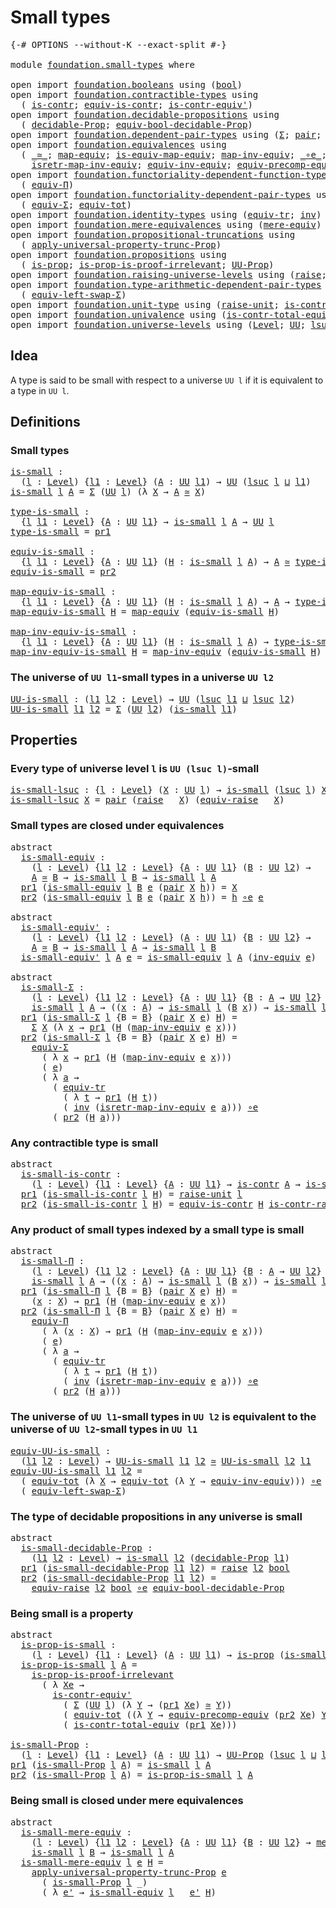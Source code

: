 # Small types

<pre class="Agda"><a id="24" class="Symbol">{-#</a> <a id="28" class="Keyword">OPTIONS</a> <a id="36" class="Pragma">--without-K</a> <a id="48" class="Pragma">--exact-split</a> <a id="62" class="Symbol">#-}</a>

<a id="67" class="Keyword">module</a> <a id="74" href="foundation.small-types.html" class="Module">foundation.small-types</a> <a id="97" class="Keyword">where</a>

<a id="104" class="Keyword">open</a> <a id="109" class="Keyword">import</a> <a id="116" href="foundation.booleans.html" class="Module">foundation.booleans</a> <a id="136" class="Keyword">using</a> <a id="142" class="Symbol">(</a><a id="143" href="foundation.booleans.html#1074" class="Datatype">bool</a><a id="147" class="Symbol">)</a>
<a id="149" class="Keyword">open</a> <a id="154" class="Keyword">import</a> <a id="161" href="foundation.contractible-types.html" class="Module">foundation.contractible-types</a> <a id="191" class="Keyword">using</a>
  <a id="199" class="Symbol">(</a> <a id="201" href="foundation-core.contractible-types.html#992" class="Function">is-contr</a><a id="209" class="Symbol">;</a> <a id="211" href="foundation-core.contractible-types.html#4304" class="Function">equiv-is-contr</a><a id="225" class="Symbol">;</a> <a id="227" href="foundation-core.contractible-types.html#3806" class="Function">is-contr-equiv&#39;</a><a id="242" class="Symbol">)</a>
<a id="244" class="Keyword">open</a> <a id="249" class="Keyword">import</a> <a id="256" href="foundation.decidable-propositions.html" class="Module">foundation.decidable-propositions</a> <a id="290" class="Keyword">using</a>
  <a id="298" class="Symbol">(</a> <a id="300" href="foundation.decidable-propositions.html#2018" class="Function">decidable-Prop</a><a id="314" class="Symbol">;</a> <a id="316" href="foundation.decidable-propositions.html#5320" class="Function">equiv-bool-decidable-Prop</a><a id="341" class="Symbol">)</a>
<a id="343" class="Keyword">open</a> <a id="348" class="Keyword">import</a> <a id="355" href="foundation.dependent-pair-types.html" class="Module">foundation.dependent-pair-types</a> <a id="387" class="Keyword">using</a> <a id="393" class="Symbol">(</a><a id="394" href="foundation-core.dependent-pair-types.html#502" class="Record">Σ</a><a id="395" class="Symbol">;</a> <a id="397" href="foundation-core.dependent-pair-types.html#575" class="InductiveConstructor">pair</a><a id="401" class="Symbol">;</a> <a id="403" href="foundation-core.dependent-pair-types.html#592" class="Field">pr1</a><a id="406" class="Symbol">;</a> <a id="408" href="foundation-core.dependent-pair-types.html#604" class="Field">pr2</a><a id="411" class="Symbol">)</a>
<a id="413" class="Keyword">open</a> <a id="418" class="Keyword">import</a> <a id="425" href="foundation.equivalences.html" class="Module">foundation.equivalences</a> <a id="449" class="Keyword">using</a>
  <a id="457" class="Symbol">(</a> <a id="459" href="foundation-core.equivalences.html#1607" class="Function Operator">_≃_</a><a id="462" class="Symbol">;</a> <a id="464" href="foundation-core.equivalences.html#1807" class="Function">map-equiv</a><a id="473" class="Symbol">;</a> <a id="475" href="foundation-core.equivalences.html#1862" class="Function">is-equiv-map-equiv</a><a id="493" class="Symbol">;</a> <a id="495" href="foundation-core.equivalences.html#5022" class="Function">map-inv-equiv</a><a id="508" class="Symbol">;</a> <a id="510" href="foundation-core.equivalences.html#7855" class="Function Operator">_∘e_</a><a id="514" class="Symbol">;</a> <a id="516" href="foundation-core.equivalences.html#5707" class="Function">inv-equiv</a><a id="525" class="Symbol">;</a>
    <a id="531" href="foundation-core.equivalences.html#5237" class="Function">isretr-map-inv-equiv</a><a id="551" class="Symbol">;</a> <a id="553" href="foundation.equivalences.html#15984" class="Function">equiv-inv-equiv</a><a id="568" class="Symbol">;</a> <a id="570" href="foundation.equivalences.html#17649" class="Function">equiv-precomp-equiv</a><a id="589" class="Symbol">)</a>
<a id="591" class="Keyword">open</a> <a id="596" class="Keyword">import</a> <a id="603" href="foundation.functoriality-dependent-function-types.html" class="Module">foundation.functoriality-dependent-function-types</a> <a id="653" class="Keyword">using</a>
  <a id="661" class="Symbol">(</a> <a id="663" href="foundation.functoriality-dependent-function-types.html#4227" class="Function">equiv-Π</a><a id="670" class="Symbol">)</a>
<a id="672" class="Keyword">open</a> <a id="677" class="Keyword">import</a> <a id="684" href="foundation.functoriality-dependent-pair-types.html" class="Module">foundation.functoriality-dependent-pair-types</a> <a id="730" class="Keyword">using</a>
  <a id="738" class="Symbol">(</a> <a id="740" href="foundation-core.functoriality-dependent-pair-types.html#10421" class="Function">equiv-Σ</a><a id="747" class="Symbol">;</a> <a id="749" href="foundation-core.functoriality-dependent-pair-types.html#6804" class="Function">equiv-tot</a><a id="758" class="Symbol">)</a>
<a id="760" class="Keyword">open</a> <a id="765" class="Keyword">import</a> <a id="772" href="foundation.identity-types.html" class="Module">foundation.identity-types</a> <a id="798" class="Keyword">using</a> <a id="804" class="Symbol">(</a><a id="805" href="foundation.identity-types.html#3840" class="Function">equiv-tr</a><a id="813" class="Symbol">;</a> <a id="815" href="foundation-core.identity-types.html#2716" class="Function">inv</a><a id="818" class="Symbol">)</a>
<a id="820" class="Keyword">open</a> <a id="825" class="Keyword">import</a> <a id="832" href="foundation.mere-equivalences.html" class="Module">foundation.mere-equivalences</a> <a id="861" class="Keyword">using</a> <a id="867" class="Symbol">(</a><a id="868" href="foundation.mere-equivalences.html#1406" class="Function">mere-equiv</a><a id="878" class="Symbol">)</a>
<a id="880" class="Keyword">open</a> <a id="885" class="Keyword">import</a> <a id="892" href="foundation.propositional-truncations.html" class="Module">foundation.propositional-truncations</a> <a id="929" class="Keyword">using</a>
  <a id="937" class="Symbol">(</a> <a id="939" href="foundation.propositional-truncations.html#5581" class="Function">apply-universal-property-trunc-Prop</a><a id="974" class="Symbol">)</a>
<a id="976" class="Keyword">open</a> <a id="981" class="Keyword">import</a> <a id="988" href="foundation.propositions.html" class="Module">foundation.propositions</a> <a id="1012" class="Keyword">using</a>
  <a id="1020" class="Symbol">(</a> <a id="1022" href="foundation-core.propositions.html#1295" class="Function">is-prop</a><a id="1029" class="Symbol">;</a> <a id="1031" href="foundation-core.propositions.html#3209" class="Function">is-prop-is-proof-irrelevant</a><a id="1058" class="Symbol">;</a> <a id="1060" href="foundation-core.propositions.html#1380" class="Function">UU-Prop</a><a id="1067" class="Symbol">)</a>
<a id="1069" class="Keyword">open</a> <a id="1074" class="Keyword">import</a> <a id="1081" href="foundation.raising-universe-levels.html" class="Module">foundation.raising-universe-levels</a> <a id="1116" class="Keyword">using</a> <a id="1122" class="Symbol">(</a><a id="1123" href="foundation.raising-universe-levels.html#964" class="Datatype">raise</a><a id="1128" class="Symbol">;</a> <a id="1130" href="foundation.raising-universe-levels.html#1541" class="Function">equiv-raise</a><a id="1141" class="Symbol">)</a>
<a id="1143" class="Keyword">open</a> <a id="1148" class="Keyword">import</a> <a id="1155" href="foundation.type-arithmetic-dependent-pair-types.html" class="Module">foundation.type-arithmetic-dependent-pair-types</a> <a id="1203" class="Keyword">using</a>
  <a id="1211" class="Symbol">(</a> <a id="1213" href="foundation-core.type-arithmetic-dependent-pair-types.html#10226" class="Function">equiv-left-swap-Σ</a><a id="1230" class="Symbol">)</a>
<a id="1232" class="Keyword">open</a> <a id="1237" class="Keyword">import</a> <a id="1244" href="foundation.unit-type.html" class="Module">foundation.unit-type</a> <a id="1265" class="Keyword">using</a> <a id="1271" class="Symbol">(</a><a id="1272" href="foundation.unit-type.html#1718" class="Function">raise-unit</a><a id="1282" class="Symbol">;</a> <a id="1284" href="foundation.unit-type.html#3278" class="Function">is-contr-raise-unit</a><a id="1303" class="Symbol">)</a>
<a id="1305" class="Keyword">open</a> <a id="1310" class="Keyword">import</a> <a id="1317" href="foundation.univalence.html" class="Module">foundation.univalence</a> <a id="1339" class="Keyword">using</a> <a id="1345" class="Symbol">(</a><a id="1346" href="foundation.univalence.html#1532" class="Function">is-contr-total-equiv</a><a id="1366" class="Symbol">)</a>
<a id="1368" class="Keyword">open</a> <a id="1373" class="Keyword">import</a> <a id="1380" href="foundation.universe-levels.html" class="Module">foundation.universe-levels</a> <a id="1407" class="Keyword">using</a> <a id="1413" class="Symbol">(</a><a id="1414" href="Agda.Primitive.html#597" class="Postulate">Level</a><a id="1419" class="Symbol">;</a> <a id="1421" href="foundation-core.universe-levels.html#222" class="Primitive">UU</a><a id="1423" class="Symbol">;</a> <a id="1425" href="Agda.Primitive.html#780" class="Primitive">lsuc</a><a id="1429" class="Symbol">;</a> <a id="1431" href="Agda.Primitive.html#810" class="Primitive Operator">_⊔_</a><a id="1434" class="Symbol">)</a>
</pre>
## Idea

A type is said to be small with respect to a universe `UU l` if it is equivalent to a type in `UU l`.

## Definitions

### Small types

<pre class="Agda"><a id="is-small"></a><a id="1594" href="foundation.small-types.html#1594" class="Function">is-small</a> <a id="1603" class="Symbol">:</a>
  <a id="1607" class="Symbol">(</a><a id="1608" href="foundation.small-types.html#1608" class="Bound">l</a> <a id="1610" class="Symbol">:</a> <a id="1612" href="Agda.Primitive.html#597" class="Postulate">Level</a><a id="1617" class="Symbol">)</a> <a id="1619" class="Symbol">{</a><a id="1620" href="foundation.small-types.html#1620" class="Bound">l1</a> <a id="1623" class="Symbol">:</a> <a id="1625" href="Agda.Primitive.html#597" class="Postulate">Level</a><a id="1630" class="Symbol">}</a> <a id="1632" class="Symbol">(</a><a id="1633" href="foundation.small-types.html#1633" class="Bound">A</a> <a id="1635" class="Symbol">:</a> <a id="1637" href="foundation-core.universe-levels.html#222" class="Primitive">UU</a> <a id="1640" href="foundation.small-types.html#1620" class="Bound">l1</a><a id="1642" class="Symbol">)</a> <a id="1644" class="Symbol">→</a> <a id="1646" href="foundation-core.universe-levels.html#222" class="Primitive">UU</a> <a id="1649" class="Symbol">(</a><a id="1650" href="Agda.Primitive.html#780" class="Primitive">lsuc</a> <a id="1655" href="foundation.small-types.html#1608" class="Bound">l</a> <a id="1657" href="Agda.Primitive.html#810" class="Primitive Operator">⊔</a> <a id="1659" href="foundation.small-types.html#1620" class="Bound">l1</a><a id="1661" class="Symbol">)</a>
<a id="1663" href="foundation.small-types.html#1594" class="Function">is-small</a> <a id="1672" href="foundation.small-types.html#1672" class="Bound">l</a> <a id="1674" href="foundation.small-types.html#1674" class="Bound">A</a> <a id="1676" class="Symbol">=</a> <a id="1678" href="foundation-core.dependent-pair-types.html#502" class="Record">Σ</a> <a id="1680" class="Symbol">(</a><a id="1681" href="foundation-core.universe-levels.html#222" class="Primitive">UU</a> <a id="1684" href="foundation.small-types.html#1672" class="Bound">l</a><a id="1685" class="Symbol">)</a> <a id="1687" class="Symbol">(λ</a> <a id="1690" href="foundation.small-types.html#1690" class="Bound">X</a> <a id="1692" class="Symbol">→</a> <a id="1694" href="foundation.small-types.html#1674" class="Bound">A</a> <a id="1696" href="foundation-core.equivalences.html#1607" class="Function Operator">≃</a> <a id="1698" href="foundation.small-types.html#1690" class="Bound">X</a><a id="1699" class="Symbol">)</a>

<a id="type-is-small"></a><a id="1702" href="foundation.small-types.html#1702" class="Function">type-is-small</a> <a id="1716" class="Symbol">:</a>
  <a id="1720" class="Symbol">{</a><a id="1721" href="foundation.small-types.html#1721" class="Bound">l</a> <a id="1723" href="foundation.small-types.html#1723" class="Bound">l1</a> <a id="1726" class="Symbol">:</a> <a id="1728" href="Agda.Primitive.html#597" class="Postulate">Level</a><a id="1733" class="Symbol">}</a> <a id="1735" class="Symbol">{</a><a id="1736" href="foundation.small-types.html#1736" class="Bound">A</a> <a id="1738" class="Symbol">:</a> <a id="1740" href="foundation-core.universe-levels.html#222" class="Primitive">UU</a> <a id="1743" href="foundation.small-types.html#1723" class="Bound">l1</a><a id="1745" class="Symbol">}</a> <a id="1747" class="Symbol">→</a> <a id="1749" href="foundation.small-types.html#1594" class="Function">is-small</a> <a id="1758" href="foundation.small-types.html#1721" class="Bound">l</a> <a id="1760" href="foundation.small-types.html#1736" class="Bound">A</a> <a id="1762" class="Symbol">→</a> <a id="1764" href="foundation-core.universe-levels.html#222" class="Primitive">UU</a> <a id="1767" href="foundation.small-types.html#1721" class="Bound">l</a>
<a id="1769" href="foundation.small-types.html#1702" class="Function">type-is-small</a> <a id="1783" class="Symbol">=</a> <a id="1785" href="foundation-core.dependent-pair-types.html#592" class="Field">pr1</a>

<a id="equiv-is-small"></a><a id="1790" href="foundation.small-types.html#1790" class="Function">equiv-is-small</a> <a id="1805" class="Symbol">:</a>
  <a id="1809" class="Symbol">{</a><a id="1810" href="foundation.small-types.html#1810" class="Bound">l</a> <a id="1812" href="foundation.small-types.html#1812" class="Bound">l1</a> <a id="1815" class="Symbol">:</a> <a id="1817" href="Agda.Primitive.html#597" class="Postulate">Level</a><a id="1822" class="Symbol">}</a> <a id="1824" class="Symbol">{</a><a id="1825" href="foundation.small-types.html#1825" class="Bound">A</a> <a id="1827" class="Symbol">:</a> <a id="1829" href="foundation-core.universe-levels.html#222" class="Primitive">UU</a> <a id="1832" href="foundation.small-types.html#1812" class="Bound">l1</a><a id="1834" class="Symbol">}</a> <a id="1836" class="Symbol">(</a><a id="1837" href="foundation.small-types.html#1837" class="Bound">H</a> <a id="1839" class="Symbol">:</a> <a id="1841" href="foundation.small-types.html#1594" class="Function">is-small</a> <a id="1850" href="foundation.small-types.html#1810" class="Bound">l</a> <a id="1852" href="foundation.small-types.html#1825" class="Bound">A</a><a id="1853" class="Symbol">)</a> <a id="1855" class="Symbol">→</a> <a id="1857" href="foundation.small-types.html#1825" class="Bound">A</a> <a id="1859" href="foundation-core.equivalences.html#1607" class="Function Operator">≃</a> <a id="1861" href="foundation.small-types.html#1702" class="Function">type-is-small</a> <a id="1875" href="foundation.small-types.html#1837" class="Bound">H</a>
<a id="1877" href="foundation.small-types.html#1790" class="Function">equiv-is-small</a> <a id="1892" class="Symbol">=</a> <a id="1894" href="foundation-core.dependent-pair-types.html#604" class="Field">pr2</a>

<a id="map-equiv-is-small"></a><a id="1899" href="foundation.small-types.html#1899" class="Function">map-equiv-is-small</a> <a id="1918" class="Symbol">:</a>
  <a id="1922" class="Symbol">{</a><a id="1923" href="foundation.small-types.html#1923" class="Bound">l</a> <a id="1925" href="foundation.small-types.html#1925" class="Bound">l1</a> <a id="1928" class="Symbol">:</a> <a id="1930" href="Agda.Primitive.html#597" class="Postulate">Level</a><a id="1935" class="Symbol">}</a> <a id="1937" class="Symbol">{</a><a id="1938" href="foundation.small-types.html#1938" class="Bound">A</a> <a id="1940" class="Symbol">:</a> <a id="1942" href="foundation-core.universe-levels.html#222" class="Primitive">UU</a> <a id="1945" href="foundation.small-types.html#1925" class="Bound">l1</a><a id="1947" class="Symbol">}</a> <a id="1949" class="Symbol">(</a><a id="1950" href="foundation.small-types.html#1950" class="Bound">H</a> <a id="1952" class="Symbol">:</a> <a id="1954" href="foundation.small-types.html#1594" class="Function">is-small</a> <a id="1963" href="foundation.small-types.html#1923" class="Bound">l</a> <a id="1965" href="foundation.small-types.html#1938" class="Bound">A</a><a id="1966" class="Symbol">)</a> <a id="1968" class="Symbol">→</a> <a id="1970" href="foundation.small-types.html#1938" class="Bound">A</a> <a id="1972" class="Symbol">→</a> <a id="1974" href="foundation.small-types.html#1702" class="Function">type-is-small</a> <a id="1988" href="foundation.small-types.html#1950" class="Bound">H</a>
<a id="1990" href="foundation.small-types.html#1899" class="Function">map-equiv-is-small</a> <a id="2009" href="foundation.small-types.html#2009" class="Bound">H</a> <a id="2011" class="Symbol">=</a> <a id="2013" href="foundation-core.equivalences.html#1807" class="Function">map-equiv</a> <a id="2023" class="Symbol">(</a><a id="2024" href="foundation.small-types.html#1790" class="Function">equiv-is-small</a> <a id="2039" href="foundation.small-types.html#2009" class="Bound">H</a><a id="2040" class="Symbol">)</a>

<a id="map-inv-equiv-is-small"></a><a id="2043" href="foundation.small-types.html#2043" class="Function">map-inv-equiv-is-small</a> <a id="2066" class="Symbol">:</a>
  <a id="2070" class="Symbol">{</a><a id="2071" href="foundation.small-types.html#2071" class="Bound">l</a> <a id="2073" href="foundation.small-types.html#2073" class="Bound">l1</a> <a id="2076" class="Symbol">:</a> <a id="2078" href="Agda.Primitive.html#597" class="Postulate">Level</a><a id="2083" class="Symbol">}</a> <a id="2085" class="Symbol">{</a><a id="2086" href="foundation.small-types.html#2086" class="Bound">A</a> <a id="2088" class="Symbol">:</a> <a id="2090" href="foundation-core.universe-levels.html#222" class="Primitive">UU</a> <a id="2093" href="foundation.small-types.html#2073" class="Bound">l1</a><a id="2095" class="Symbol">}</a> <a id="2097" class="Symbol">(</a><a id="2098" href="foundation.small-types.html#2098" class="Bound">H</a> <a id="2100" class="Symbol">:</a> <a id="2102" href="foundation.small-types.html#1594" class="Function">is-small</a> <a id="2111" href="foundation.small-types.html#2071" class="Bound">l</a> <a id="2113" href="foundation.small-types.html#2086" class="Bound">A</a><a id="2114" class="Symbol">)</a> <a id="2116" class="Symbol">→</a> <a id="2118" href="foundation.small-types.html#1702" class="Function">type-is-small</a> <a id="2132" href="foundation.small-types.html#2098" class="Bound">H</a> <a id="2134" class="Symbol">→</a> <a id="2136" href="foundation.small-types.html#2086" class="Bound">A</a>
<a id="2138" href="foundation.small-types.html#2043" class="Function">map-inv-equiv-is-small</a> <a id="2161" href="foundation.small-types.html#2161" class="Bound">H</a> <a id="2163" class="Symbol">=</a> <a id="2165" href="foundation-core.equivalences.html#5022" class="Function">map-inv-equiv</a> <a id="2179" class="Symbol">(</a><a id="2180" href="foundation.small-types.html#1790" class="Function">equiv-is-small</a> <a id="2195" href="foundation.small-types.html#2161" class="Bound">H</a><a id="2196" class="Symbol">)</a>
</pre>
### The universe of `UU l1`-small types in a universe `UU l2`

<pre class="Agda"><a id="UU-is-small"></a><a id="2274" href="foundation.small-types.html#2274" class="Function">UU-is-small</a> <a id="2286" class="Symbol">:</a> <a id="2288" class="Symbol">(</a><a id="2289" href="foundation.small-types.html#2289" class="Bound">l1</a> <a id="2292" href="foundation.small-types.html#2292" class="Bound">l2</a> <a id="2295" class="Symbol">:</a> <a id="2297" href="Agda.Primitive.html#597" class="Postulate">Level</a><a id="2302" class="Symbol">)</a> <a id="2304" class="Symbol">→</a> <a id="2306" href="foundation-core.universe-levels.html#222" class="Primitive">UU</a> <a id="2309" class="Symbol">(</a><a id="2310" href="Agda.Primitive.html#780" class="Primitive">lsuc</a> <a id="2315" href="foundation.small-types.html#2289" class="Bound">l1</a> <a id="2318" href="Agda.Primitive.html#810" class="Primitive Operator">⊔</a> <a id="2320" href="Agda.Primitive.html#780" class="Primitive">lsuc</a> <a id="2325" href="foundation.small-types.html#2292" class="Bound">l2</a><a id="2327" class="Symbol">)</a>
<a id="2329" href="foundation.small-types.html#2274" class="Function">UU-is-small</a> <a id="2341" href="foundation.small-types.html#2341" class="Bound">l1</a> <a id="2344" href="foundation.small-types.html#2344" class="Bound">l2</a> <a id="2347" class="Symbol">=</a> <a id="2349" href="foundation-core.dependent-pair-types.html#502" class="Record">Σ</a> <a id="2351" class="Symbol">(</a><a id="2352" href="foundation-core.universe-levels.html#222" class="Primitive">UU</a> <a id="2355" href="foundation.small-types.html#2344" class="Bound">l2</a><a id="2357" class="Symbol">)</a> <a id="2359" class="Symbol">(</a><a id="2360" href="foundation.small-types.html#1594" class="Function">is-small</a> <a id="2369" href="foundation.small-types.html#2341" class="Bound">l1</a><a id="2371" class="Symbol">)</a>
</pre>
## Properties

### Every type of universe level `l` is `UU (lsuc l)`-small

<pre class="Agda"><a id="is-small-lsuc"></a><a id="2462" href="foundation.small-types.html#2462" class="Function">is-small-lsuc</a> <a id="2476" class="Symbol">:</a> <a id="2478" class="Symbol">{</a><a id="2479" href="foundation.small-types.html#2479" class="Bound">l</a> <a id="2481" class="Symbol">:</a> <a id="2483" href="Agda.Primitive.html#597" class="Postulate">Level</a><a id="2488" class="Symbol">}</a> <a id="2490" class="Symbol">(</a><a id="2491" href="foundation.small-types.html#2491" class="Bound">X</a> <a id="2493" class="Symbol">:</a> <a id="2495" href="foundation-core.universe-levels.html#222" class="Primitive">UU</a> <a id="2498" href="foundation.small-types.html#2479" class="Bound">l</a><a id="2499" class="Symbol">)</a> <a id="2501" class="Symbol">→</a> <a id="2503" href="foundation.small-types.html#1594" class="Function">is-small</a> <a id="2512" class="Symbol">(</a><a id="2513" href="Agda.Primitive.html#780" class="Primitive">lsuc</a> <a id="2518" href="foundation.small-types.html#2479" class="Bound">l</a><a id="2519" class="Symbol">)</a> <a id="2521" href="foundation.small-types.html#2491" class="Bound">X</a>
<a id="2523" href="foundation.small-types.html#2462" class="Function">is-small-lsuc</a> <a id="2537" href="foundation.small-types.html#2537" class="Bound">X</a> <a id="2539" class="Symbol">=</a> <a id="2541" href="foundation-core.dependent-pair-types.html#575" class="InductiveConstructor">pair</a> <a id="2546" class="Symbol">(</a><a id="2547" href="foundation.raising-universe-levels.html#964" class="Datatype">raise</a> <a id="2553" class="Symbol">_</a> <a id="2555" href="foundation.small-types.html#2537" class="Bound">X</a><a id="2556" class="Symbol">)</a> <a id="2558" class="Symbol">(</a><a id="2559" href="foundation.raising-universe-levels.html#1541" class="Function">equiv-raise</a> <a id="2571" class="Symbol">_</a> <a id="2573" href="foundation.small-types.html#2537" class="Bound">X</a><a id="2574" class="Symbol">)</a>
</pre>
### Small types are closed under equivalences

<pre class="Agda"><a id="2636" class="Keyword">abstract</a>
  <a id="is-small-equiv"></a><a id="2647" href="foundation.small-types.html#2647" class="Function">is-small-equiv</a> <a id="2662" class="Symbol">:</a>
    <a id="2668" class="Symbol">(</a><a id="2669" href="foundation.small-types.html#2669" class="Bound">l</a> <a id="2671" class="Symbol">:</a> <a id="2673" href="Agda.Primitive.html#597" class="Postulate">Level</a><a id="2678" class="Symbol">)</a> <a id="2680" class="Symbol">{</a><a id="2681" href="foundation.small-types.html#2681" class="Bound">l1</a> <a id="2684" href="foundation.small-types.html#2684" class="Bound">l2</a> <a id="2687" class="Symbol">:</a> <a id="2689" href="Agda.Primitive.html#597" class="Postulate">Level</a><a id="2694" class="Symbol">}</a> <a id="2696" class="Symbol">{</a><a id="2697" href="foundation.small-types.html#2697" class="Bound">A</a> <a id="2699" class="Symbol">:</a> <a id="2701" href="foundation-core.universe-levels.html#222" class="Primitive">UU</a> <a id="2704" href="foundation.small-types.html#2681" class="Bound">l1</a><a id="2706" class="Symbol">}</a> <a id="2708" class="Symbol">(</a><a id="2709" href="foundation.small-types.html#2709" class="Bound">B</a> <a id="2711" class="Symbol">:</a> <a id="2713" href="foundation-core.universe-levels.html#222" class="Primitive">UU</a> <a id="2716" href="foundation.small-types.html#2684" class="Bound">l2</a><a id="2718" class="Symbol">)</a> <a id="2720" class="Symbol">→</a>
    <a id="2726" href="foundation.small-types.html#2697" class="Bound">A</a> <a id="2728" href="foundation-core.equivalences.html#1607" class="Function Operator">≃</a> <a id="2730" href="foundation.small-types.html#2709" class="Bound">B</a> <a id="2732" class="Symbol">→</a> <a id="2734" href="foundation.small-types.html#1594" class="Function">is-small</a> <a id="2743" href="foundation.small-types.html#2669" class="Bound">l</a> <a id="2745" href="foundation.small-types.html#2709" class="Bound">B</a> <a id="2747" class="Symbol">→</a> <a id="2749" href="foundation.small-types.html#1594" class="Function">is-small</a> <a id="2758" href="foundation.small-types.html#2669" class="Bound">l</a> <a id="2760" href="foundation.small-types.html#2697" class="Bound">A</a>
  <a id="2764" href="foundation-core.dependent-pair-types.html#592" class="Field">pr1</a> <a id="2768" class="Symbol">(</a><a id="2769" href="foundation.small-types.html#2647" class="Function">is-small-equiv</a> <a id="2784" href="foundation.small-types.html#2784" class="Bound">l</a> <a id="2786" href="foundation.small-types.html#2786" class="Bound">B</a> <a id="2788" href="foundation.small-types.html#2788" class="Bound">e</a> <a id="2790" class="Symbol">(</a><a id="2791" href="foundation-core.dependent-pair-types.html#575" class="InductiveConstructor">pair</a> <a id="2796" href="foundation.small-types.html#2796" class="Bound">X</a> <a id="2798" href="foundation.small-types.html#2798" class="Bound">h</a><a id="2799" class="Symbol">))</a> <a id="2802" class="Symbol">=</a> <a id="2804" href="foundation.small-types.html#2796" class="Bound">X</a>
  <a id="2808" href="foundation-core.dependent-pair-types.html#604" class="Field">pr2</a> <a id="2812" class="Symbol">(</a><a id="2813" href="foundation.small-types.html#2647" class="Function">is-small-equiv</a> <a id="2828" href="foundation.small-types.html#2828" class="Bound">l</a> <a id="2830" href="foundation.small-types.html#2830" class="Bound">B</a> <a id="2832" href="foundation.small-types.html#2832" class="Bound">e</a> <a id="2834" class="Symbol">(</a><a id="2835" href="foundation-core.dependent-pair-types.html#575" class="InductiveConstructor">pair</a> <a id="2840" href="foundation.small-types.html#2840" class="Bound">X</a> <a id="2842" href="foundation.small-types.html#2842" class="Bound">h</a><a id="2843" class="Symbol">))</a> <a id="2846" class="Symbol">=</a> <a id="2848" href="foundation.small-types.html#2842" class="Bound">h</a> <a id="2850" href="foundation-core.equivalences.html#7855" class="Function Operator">∘e</a> <a id="2853" href="foundation.small-types.html#2832" class="Bound">e</a>

<a id="2856" class="Keyword">abstract</a>
  <a id="is-small-equiv&#39;"></a><a id="2867" href="foundation.small-types.html#2867" class="Function">is-small-equiv&#39;</a> <a id="2883" class="Symbol">:</a>
    <a id="2889" class="Symbol">(</a><a id="2890" href="foundation.small-types.html#2890" class="Bound">l</a> <a id="2892" class="Symbol">:</a> <a id="2894" href="Agda.Primitive.html#597" class="Postulate">Level</a><a id="2899" class="Symbol">)</a> <a id="2901" class="Symbol">{</a><a id="2902" href="foundation.small-types.html#2902" class="Bound">l1</a> <a id="2905" href="foundation.small-types.html#2905" class="Bound">l2</a> <a id="2908" class="Symbol">:</a> <a id="2910" href="Agda.Primitive.html#597" class="Postulate">Level</a><a id="2915" class="Symbol">}</a> <a id="2917" class="Symbol">(</a><a id="2918" href="foundation.small-types.html#2918" class="Bound">A</a> <a id="2920" class="Symbol">:</a> <a id="2922" href="foundation-core.universe-levels.html#222" class="Primitive">UU</a> <a id="2925" href="foundation.small-types.html#2902" class="Bound">l1</a><a id="2927" class="Symbol">)</a> <a id="2929" class="Symbol">{</a><a id="2930" href="foundation.small-types.html#2930" class="Bound">B</a> <a id="2932" class="Symbol">:</a> <a id="2934" href="foundation-core.universe-levels.html#222" class="Primitive">UU</a> <a id="2937" href="foundation.small-types.html#2905" class="Bound">l2</a><a id="2939" class="Symbol">}</a> <a id="2941" class="Symbol">→</a>
    <a id="2947" href="foundation.small-types.html#2918" class="Bound">A</a> <a id="2949" href="foundation-core.equivalences.html#1607" class="Function Operator">≃</a> <a id="2951" href="foundation.small-types.html#2930" class="Bound">B</a> <a id="2953" class="Symbol">→</a> <a id="2955" href="foundation.small-types.html#1594" class="Function">is-small</a> <a id="2964" href="foundation.small-types.html#2890" class="Bound">l</a> <a id="2966" href="foundation.small-types.html#2918" class="Bound">A</a> <a id="2968" class="Symbol">→</a> <a id="2970" href="foundation.small-types.html#1594" class="Function">is-small</a> <a id="2979" href="foundation.small-types.html#2890" class="Bound">l</a> <a id="2981" href="foundation.small-types.html#2930" class="Bound">B</a>
  <a id="2985" href="foundation.small-types.html#2867" class="Function">is-small-equiv&#39;</a> <a id="3001" href="foundation.small-types.html#3001" class="Bound">l</a> <a id="3003" href="foundation.small-types.html#3003" class="Bound">A</a> <a id="3005" href="foundation.small-types.html#3005" class="Bound">e</a> <a id="3007" class="Symbol">=</a> <a id="3009" href="foundation.small-types.html#2647" class="Function">is-small-equiv</a> <a id="3024" href="foundation.small-types.html#3001" class="Bound">l</a> <a id="3026" href="foundation.small-types.html#3003" class="Bound">A</a> <a id="3028" class="Symbol">(</a><a id="3029" href="foundation-core.equivalences.html#5707" class="Function">inv-equiv</a> <a id="3039" href="foundation.small-types.html#3005" class="Bound">e</a><a id="3040" class="Symbol">)</a>

<a id="3043" class="Keyword">abstract</a>
  <a id="is-small-Σ"></a><a id="3054" href="foundation.small-types.html#3054" class="Function">is-small-Σ</a> <a id="3065" class="Symbol">:</a>
    <a id="3071" class="Symbol">(</a><a id="3072" href="foundation.small-types.html#3072" class="Bound">l</a> <a id="3074" class="Symbol">:</a> <a id="3076" href="Agda.Primitive.html#597" class="Postulate">Level</a><a id="3081" class="Symbol">)</a> <a id="3083" class="Symbol">{</a><a id="3084" href="foundation.small-types.html#3084" class="Bound">l1</a> <a id="3087" href="foundation.small-types.html#3087" class="Bound">l2</a> <a id="3090" class="Symbol">:</a> <a id="3092" href="Agda.Primitive.html#597" class="Postulate">Level</a><a id="3097" class="Symbol">}</a> <a id="3099" class="Symbol">{</a><a id="3100" href="foundation.small-types.html#3100" class="Bound">A</a> <a id="3102" class="Symbol">:</a> <a id="3104" href="foundation-core.universe-levels.html#222" class="Primitive">UU</a> <a id="3107" href="foundation.small-types.html#3084" class="Bound">l1</a><a id="3109" class="Symbol">}</a> <a id="3111" class="Symbol">{</a><a id="3112" href="foundation.small-types.html#3112" class="Bound">B</a> <a id="3114" class="Symbol">:</a> <a id="3116" href="foundation.small-types.html#3100" class="Bound">A</a> <a id="3118" class="Symbol">→</a> <a id="3120" href="foundation-core.universe-levels.html#222" class="Primitive">UU</a> <a id="3123" href="foundation.small-types.html#3087" class="Bound">l2</a><a id="3125" class="Symbol">}</a> <a id="3127" class="Symbol">→</a>
    <a id="3133" href="foundation.small-types.html#1594" class="Function">is-small</a> <a id="3142" href="foundation.small-types.html#3072" class="Bound">l</a> <a id="3144" href="foundation.small-types.html#3100" class="Bound">A</a> <a id="3146" class="Symbol">→</a> <a id="3148" class="Symbol">((</a><a id="3150" href="foundation.small-types.html#3150" class="Bound">x</a> <a id="3152" class="Symbol">:</a> <a id="3154" href="foundation.small-types.html#3100" class="Bound">A</a><a id="3155" class="Symbol">)</a> <a id="3157" class="Symbol">→</a> <a id="3159" href="foundation.small-types.html#1594" class="Function">is-small</a> <a id="3168" href="foundation.small-types.html#3072" class="Bound">l</a> <a id="3170" class="Symbol">(</a><a id="3171" href="foundation.small-types.html#3112" class="Bound">B</a> <a id="3173" href="foundation.small-types.html#3150" class="Bound">x</a><a id="3174" class="Symbol">))</a> <a id="3177" class="Symbol">→</a> <a id="3179" href="foundation.small-types.html#1594" class="Function">is-small</a> <a id="3188" href="foundation.small-types.html#3072" class="Bound">l</a> <a id="3190" class="Symbol">(</a><a id="3191" href="foundation-core.dependent-pair-types.html#502" class="Record">Σ</a> <a id="3193" href="foundation.small-types.html#3100" class="Bound">A</a> <a id="3195" href="foundation.small-types.html#3112" class="Bound">B</a><a id="3196" class="Symbol">)</a>
  <a id="3200" href="foundation-core.dependent-pair-types.html#592" class="Field">pr1</a> <a id="3204" class="Symbol">(</a><a id="3205" href="foundation.small-types.html#3054" class="Function">is-small-Σ</a> <a id="3216" href="foundation.small-types.html#3216" class="Bound">l</a> <a id="3218" class="Symbol">{</a><a id="3219" class="Argument">B</a> <a id="3221" class="Symbol">=</a> <a id="3223" href="foundation.small-types.html#3223" class="Bound">B</a><a id="3224" class="Symbol">}</a> <a id="3226" class="Symbol">(</a><a id="3227" href="foundation-core.dependent-pair-types.html#575" class="InductiveConstructor">pair</a> <a id="3232" href="foundation.small-types.html#3232" class="Bound">X</a> <a id="3234" href="foundation.small-types.html#3234" class="Bound">e</a><a id="3235" class="Symbol">)</a> <a id="3237" href="foundation.small-types.html#3237" class="Bound">H</a><a id="3238" class="Symbol">)</a> <a id="3240" class="Symbol">=</a>
    <a id="3246" href="foundation-core.dependent-pair-types.html#502" class="Record">Σ</a> <a id="3248" href="foundation.small-types.html#3232" class="Bound">X</a> <a id="3250" class="Symbol">(λ</a> <a id="3253" href="foundation.small-types.html#3253" class="Bound">x</a> <a id="3255" class="Symbol">→</a> <a id="3257" href="foundation-core.dependent-pair-types.html#592" class="Field">pr1</a> <a id="3261" class="Symbol">(</a><a id="3262" href="foundation.small-types.html#3237" class="Bound">H</a> <a id="3264" class="Symbol">(</a><a id="3265" href="foundation-core.equivalences.html#5022" class="Function">map-inv-equiv</a> <a id="3279" href="foundation.small-types.html#3234" class="Bound">e</a> <a id="3281" href="foundation.small-types.html#3253" class="Bound">x</a><a id="3282" class="Symbol">)))</a>
  <a id="3288" href="foundation-core.dependent-pair-types.html#604" class="Field">pr2</a> <a id="3292" class="Symbol">(</a><a id="3293" href="foundation.small-types.html#3054" class="Function">is-small-Σ</a> <a id="3304" href="foundation.small-types.html#3304" class="Bound">l</a> <a id="3306" class="Symbol">{</a><a id="3307" class="Argument">B</a> <a id="3309" class="Symbol">=</a> <a id="3311" href="foundation.small-types.html#3311" class="Bound">B</a><a id="3312" class="Symbol">}</a> <a id="3314" class="Symbol">(</a><a id="3315" href="foundation-core.dependent-pair-types.html#575" class="InductiveConstructor">pair</a> <a id="3320" href="foundation.small-types.html#3320" class="Bound">X</a> <a id="3322" href="foundation.small-types.html#3322" class="Bound">e</a><a id="3323" class="Symbol">)</a> <a id="3325" href="foundation.small-types.html#3325" class="Bound">H</a><a id="3326" class="Symbol">)</a> <a id="3328" class="Symbol">=</a>
    <a id="3334" href="foundation-core.functoriality-dependent-pair-types.html#10421" class="Function">equiv-Σ</a>
      <a id="3348" class="Symbol">(</a> <a id="3350" class="Symbol">λ</a> <a id="3352" href="foundation.small-types.html#3352" class="Bound">x</a> <a id="3354" class="Symbol">→</a> <a id="3356" href="foundation-core.dependent-pair-types.html#592" class="Field">pr1</a> <a id="3360" class="Symbol">(</a><a id="3361" href="foundation.small-types.html#3325" class="Bound">H</a> <a id="3363" class="Symbol">(</a><a id="3364" href="foundation-core.equivalences.html#5022" class="Function">map-inv-equiv</a> <a id="3378" href="foundation.small-types.html#3322" class="Bound">e</a> <a id="3380" href="foundation.small-types.html#3352" class="Bound">x</a><a id="3381" class="Symbol">)))</a>
      <a id="3391" class="Symbol">(</a> <a id="3393" href="foundation.small-types.html#3322" class="Bound">e</a><a id="3394" class="Symbol">)</a>
      <a id="3402" class="Symbol">(</a> <a id="3404" class="Symbol">λ</a> <a id="3406" href="foundation.small-types.html#3406" class="Bound">a</a> <a id="3408" class="Symbol">→</a>
        <a id="3418" class="Symbol">(</a> <a id="3420" href="foundation.identity-types.html#3840" class="Function">equiv-tr</a>
          <a id="3439" class="Symbol">(</a> <a id="3441" class="Symbol">λ</a> <a id="3443" href="foundation.small-types.html#3443" class="Bound">t</a> <a id="3445" class="Symbol">→</a> <a id="3447" href="foundation-core.dependent-pair-types.html#592" class="Field">pr1</a> <a id="3451" class="Symbol">(</a><a id="3452" href="foundation.small-types.html#3325" class="Bound">H</a> <a id="3454" href="foundation.small-types.html#3443" class="Bound">t</a><a id="3455" class="Symbol">))</a>
          <a id="3468" class="Symbol">(</a> <a id="3470" href="foundation-core.identity-types.html#2716" class="Function">inv</a> <a id="3474" class="Symbol">(</a><a id="3475" href="foundation-core.equivalences.html#5237" class="Function">isretr-map-inv-equiv</a> <a id="3496" href="foundation.small-types.html#3322" class="Bound">e</a> <a id="3498" href="foundation.small-types.html#3406" class="Bound">a</a><a id="3499" class="Symbol">)))</a> <a id="3503" href="foundation-core.equivalences.html#7855" class="Function Operator">∘e</a>
        <a id="3514" class="Symbol">(</a> <a id="3516" href="foundation-core.dependent-pair-types.html#604" class="Field">pr2</a> <a id="3520" class="Symbol">(</a><a id="3521" href="foundation.small-types.html#3325" class="Bound">H</a> <a id="3523" href="foundation.small-types.html#3406" class="Bound">a</a><a id="3524" class="Symbol">)))</a>
</pre>
### Any contractible type is small

<pre class="Agda"><a id="3577" class="Keyword">abstract</a>
  <a id="is-small-is-contr"></a><a id="3588" href="foundation.small-types.html#3588" class="Function">is-small-is-contr</a> <a id="3606" class="Symbol">:</a>
    <a id="3612" class="Symbol">(</a><a id="3613" href="foundation.small-types.html#3613" class="Bound">l</a> <a id="3615" class="Symbol">:</a> <a id="3617" href="Agda.Primitive.html#597" class="Postulate">Level</a><a id="3622" class="Symbol">)</a> <a id="3624" class="Symbol">{</a><a id="3625" href="foundation.small-types.html#3625" class="Bound">l1</a> <a id="3628" class="Symbol">:</a> <a id="3630" href="Agda.Primitive.html#597" class="Postulate">Level</a><a id="3635" class="Symbol">}</a> <a id="3637" class="Symbol">{</a><a id="3638" href="foundation.small-types.html#3638" class="Bound">A</a> <a id="3640" class="Symbol">:</a> <a id="3642" href="foundation-core.universe-levels.html#222" class="Primitive">UU</a> <a id="3645" href="foundation.small-types.html#3625" class="Bound">l1</a><a id="3647" class="Symbol">}</a> <a id="3649" class="Symbol">→</a> <a id="3651" href="foundation-core.contractible-types.html#992" class="Function">is-contr</a> <a id="3660" href="foundation.small-types.html#3638" class="Bound">A</a> <a id="3662" class="Symbol">→</a> <a id="3664" href="foundation.small-types.html#1594" class="Function">is-small</a> <a id="3673" href="foundation.small-types.html#3613" class="Bound">l</a> <a id="3675" href="foundation.small-types.html#3638" class="Bound">A</a>
  <a id="3679" href="foundation-core.dependent-pair-types.html#592" class="Field">pr1</a> <a id="3683" class="Symbol">(</a><a id="3684" href="foundation.small-types.html#3588" class="Function">is-small-is-contr</a> <a id="3702" href="foundation.small-types.html#3702" class="Bound">l</a> <a id="3704" href="foundation.small-types.html#3704" class="Bound">H</a><a id="3705" class="Symbol">)</a> <a id="3707" class="Symbol">=</a> <a id="3709" href="foundation.unit-type.html#1718" class="Function">raise-unit</a> <a id="3720" href="foundation.small-types.html#3702" class="Bound">l</a>
  <a id="3724" href="foundation-core.dependent-pair-types.html#604" class="Field">pr2</a> <a id="3728" class="Symbol">(</a><a id="3729" href="foundation.small-types.html#3588" class="Function">is-small-is-contr</a> <a id="3747" href="foundation.small-types.html#3747" class="Bound">l</a> <a id="3749" href="foundation.small-types.html#3749" class="Bound">H</a><a id="3750" class="Symbol">)</a> <a id="3752" class="Symbol">=</a> <a id="3754" href="foundation-core.contractible-types.html#4304" class="Function">equiv-is-contr</a> <a id="3769" href="foundation.small-types.html#3749" class="Bound">H</a> <a id="3771" href="foundation.unit-type.html#3278" class="Function">is-contr-raise-unit</a>
</pre>
### Any product of small types indexed by a small type is small

<pre class="Agda"><a id="3869" class="Keyword">abstract</a>
  <a id="is-small-Π"></a><a id="3880" href="foundation.small-types.html#3880" class="Function">is-small-Π</a> <a id="3891" class="Symbol">:</a>
    <a id="3897" class="Symbol">(</a><a id="3898" href="foundation.small-types.html#3898" class="Bound">l</a> <a id="3900" class="Symbol">:</a> <a id="3902" href="Agda.Primitive.html#597" class="Postulate">Level</a><a id="3907" class="Symbol">)</a> <a id="3909" class="Symbol">{</a><a id="3910" href="foundation.small-types.html#3910" class="Bound">l1</a> <a id="3913" href="foundation.small-types.html#3913" class="Bound">l2</a> <a id="3916" class="Symbol">:</a> <a id="3918" href="Agda.Primitive.html#597" class="Postulate">Level</a><a id="3923" class="Symbol">}</a> <a id="3925" class="Symbol">{</a><a id="3926" href="foundation.small-types.html#3926" class="Bound">A</a> <a id="3928" class="Symbol">:</a> <a id="3930" href="foundation-core.universe-levels.html#222" class="Primitive">UU</a> <a id="3933" href="foundation.small-types.html#3910" class="Bound">l1</a><a id="3935" class="Symbol">}</a> <a id="3937" class="Symbol">{</a><a id="3938" href="foundation.small-types.html#3938" class="Bound">B</a> <a id="3940" class="Symbol">:</a> <a id="3942" href="foundation.small-types.html#3926" class="Bound">A</a> <a id="3944" class="Symbol">→</a> <a id="3946" href="foundation-core.universe-levels.html#222" class="Primitive">UU</a> <a id="3949" href="foundation.small-types.html#3913" class="Bound">l2</a><a id="3951" class="Symbol">}</a> <a id="3953" class="Symbol">→</a>
    <a id="3959" href="foundation.small-types.html#1594" class="Function">is-small</a> <a id="3968" href="foundation.small-types.html#3898" class="Bound">l</a> <a id="3970" href="foundation.small-types.html#3926" class="Bound">A</a> <a id="3972" class="Symbol">→</a> <a id="3974" class="Symbol">((</a><a id="3976" href="foundation.small-types.html#3976" class="Bound">x</a> <a id="3978" class="Symbol">:</a> <a id="3980" href="foundation.small-types.html#3926" class="Bound">A</a><a id="3981" class="Symbol">)</a> <a id="3983" class="Symbol">→</a> <a id="3985" href="foundation.small-types.html#1594" class="Function">is-small</a> <a id="3994" href="foundation.small-types.html#3898" class="Bound">l</a> <a id="3996" class="Symbol">(</a><a id="3997" href="foundation.small-types.html#3938" class="Bound">B</a> <a id="3999" href="foundation.small-types.html#3976" class="Bound">x</a><a id="4000" class="Symbol">))</a> <a id="4003" class="Symbol">→</a> <a id="4005" href="foundation.small-types.html#1594" class="Function">is-small</a> <a id="4014" href="foundation.small-types.html#3898" class="Bound">l</a> <a id="4016" class="Symbol">((</a><a id="4018" href="foundation.small-types.html#4018" class="Bound">x</a> <a id="4020" class="Symbol">:</a> <a id="4022" href="foundation.small-types.html#3926" class="Bound">A</a><a id="4023" class="Symbol">)</a> <a id="4025" class="Symbol">→</a> <a id="4027" href="foundation.small-types.html#3938" class="Bound">B</a> <a id="4029" href="foundation.small-types.html#4018" class="Bound">x</a><a id="4030" class="Symbol">)</a>
  <a id="4034" href="foundation-core.dependent-pair-types.html#592" class="Field">pr1</a> <a id="4038" class="Symbol">(</a><a id="4039" href="foundation.small-types.html#3880" class="Function">is-small-Π</a> <a id="4050" href="foundation.small-types.html#4050" class="Bound">l</a> <a id="4052" class="Symbol">{</a><a id="4053" class="Argument">B</a> <a id="4055" class="Symbol">=</a> <a id="4057" href="foundation.small-types.html#4057" class="Bound">B</a><a id="4058" class="Symbol">}</a> <a id="4060" class="Symbol">(</a><a id="4061" href="foundation-core.dependent-pair-types.html#575" class="InductiveConstructor">pair</a> <a id="4066" href="foundation.small-types.html#4066" class="Bound">X</a> <a id="4068" href="foundation.small-types.html#4068" class="Bound">e</a><a id="4069" class="Symbol">)</a> <a id="4071" href="foundation.small-types.html#4071" class="Bound">H</a><a id="4072" class="Symbol">)</a> <a id="4074" class="Symbol">=</a>
    <a id="4080" class="Symbol">(</a><a id="4081" href="foundation.small-types.html#4081" class="Bound">x</a> <a id="4083" class="Symbol">:</a> <a id="4085" href="foundation.small-types.html#4066" class="Bound">X</a><a id="4086" class="Symbol">)</a> <a id="4088" class="Symbol">→</a> <a id="4090" href="foundation-core.dependent-pair-types.html#592" class="Field">pr1</a> <a id="4094" class="Symbol">(</a><a id="4095" href="foundation.small-types.html#4071" class="Bound">H</a> <a id="4097" class="Symbol">(</a><a id="4098" href="foundation-core.equivalences.html#5022" class="Function">map-inv-equiv</a> <a id="4112" href="foundation.small-types.html#4068" class="Bound">e</a> <a id="4114" href="foundation.small-types.html#4081" class="Bound">x</a><a id="4115" class="Symbol">))</a>
  <a id="4120" href="foundation-core.dependent-pair-types.html#604" class="Field">pr2</a> <a id="4124" class="Symbol">(</a><a id="4125" href="foundation.small-types.html#3880" class="Function">is-small-Π</a> <a id="4136" href="foundation.small-types.html#4136" class="Bound">l</a> <a id="4138" class="Symbol">{</a><a id="4139" class="Argument">B</a> <a id="4141" class="Symbol">=</a> <a id="4143" href="foundation.small-types.html#4143" class="Bound">B</a><a id="4144" class="Symbol">}</a> <a id="4146" class="Symbol">(</a><a id="4147" href="foundation-core.dependent-pair-types.html#575" class="InductiveConstructor">pair</a> <a id="4152" href="foundation.small-types.html#4152" class="Bound">X</a> <a id="4154" href="foundation.small-types.html#4154" class="Bound">e</a><a id="4155" class="Symbol">)</a> <a id="4157" href="foundation.small-types.html#4157" class="Bound">H</a><a id="4158" class="Symbol">)</a> <a id="4160" class="Symbol">=</a>
    <a id="4166" href="foundation.functoriality-dependent-function-types.html#4227" class="Function">equiv-Π</a>
      <a id="4180" class="Symbol">(</a> <a id="4182" class="Symbol">λ</a> <a id="4184" class="Symbol">(</a><a id="4185" href="foundation.small-types.html#4185" class="Bound">x</a> <a id="4187" class="Symbol">:</a> <a id="4189" href="foundation.small-types.html#4152" class="Bound">X</a><a id="4190" class="Symbol">)</a> <a id="4192" class="Symbol">→</a> <a id="4194" href="foundation-core.dependent-pair-types.html#592" class="Field">pr1</a> <a id="4198" class="Symbol">(</a><a id="4199" href="foundation.small-types.html#4157" class="Bound">H</a> <a id="4201" class="Symbol">(</a><a id="4202" href="foundation-core.equivalences.html#5022" class="Function">map-inv-equiv</a> <a id="4216" href="foundation.small-types.html#4154" class="Bound">e</a> <a id="4218" href="foundation.small-types.html#4185" class="Bound">x</a><a id="4219" class="Symbol">)))</a>
      <a id="4229" class="Symbol">(</a> <a id="4231" href="foundation.small-types.html#4154" class="Bound">e</a><a id="4232" class="Symbol">)</a>
      <a id="4240" class="Symbol">(</a> <a id="4242" class="Symbol">λ</a> <a id="4244" href="foundation.small-types.html#4244" class="Bound">a</a> <a id="4246" class="Symbol">→</a>
        <a id="4256" class="Symbol">(</a> <a id="4258" href="foundation.identity-types.html#3840" class="Function">equiv-tr</a>
          <a id="4277" class="Symbol">(</a> <a id="4279" class="Symbol">λ</a> <a id="4281" href="foundation.small-types.html#4281" class="Bound">t</a> <a id="4283" class="Symbol">→</a> <a id="4285" href="foundation-core.dependent-pair-types.html#592" class="Field">pr1</a> <a id="4289" class="Symbol">(</a><a id="4290" href="foundation.small-types.html#4157" class="Bound">H</a> <a id="4292" href="foundation.small-types.html#4281" class="Bound">t</a><a id="4293" class="Symbol">))</a>
          <a id="4306" class="Symbol">(</a> <a id="4308" href="foundation-core.identity-types.html#2716" class="Function">inv</a> <a id="4312" class="Symbol">(</a><a id="4313" href="foundation-core.equivalences.html#5237" class="Function">isretr-map-inv-equiv</a> <a id="4334" href="foundation.small-types.html#4154" class="Bound">e</a> <a id="4336" href="foundation.small-types.html#4244" class="Bound">a</a><a id="4337" class="Symbol">)))</a> <a id="4341" href="foundation-core.equivalences.html#7855" class="Function Operator">∘e</a>
        <a id="4352" class="Symbol">(</a> <a id="4354" href="foundation-core.dependent-pair-types.html#604" class="Field">pr2</a> <a id="4358" class="Symbol">(</a><a id="4359" href="foundation.small-types.html#4157" class="Bound">H</a> <a id="4361" href="foundation.small-types.html#4244" class="Bound">a</a><a id="4362" class="Symbol">)))</a>
</pre>
### The universe of `UU l1`-small types in `UU l2` is equivalent to the universe of `UU l2`-small types in `UU l1`

<pre class="Agda"><a id="equiv-UU-is-small"></a><a id="4495" href="foundation.small-types.html#4495" class="Function">equiv-UU-is-small</a> <a id="4513" class="Symbol">:</a>
  <a id="4517" class="Symbol">(</a><a id="4518" href="foundation.small-types.html#4518" class="Bound">l1</a> <a id="4521" href="foundation.small-types.html#4521" class="Bound">l2</a> <a id="4524" class="Symbol">:</a> <a id="4526" href="Agda.Primitive.html#597" class="Postulate">Level</a><a id="4531" class="Symbol">)</a> <a id="4533" class="Symbol">→</a> <a id="4535" href="foundation.small-types.html#2274" class="Function">UU-is-small</a> <a id="4547" href="foundation.small-types.html#4518" class="Bound">l1</a> <a id="4550" href="foundation.small-types.html#4521" class="Bound">l2</a> <a id="4553" href="foundation-core.equivalences.html#1607" class="Function Operator">≃</a> <a id="4555" href="foundation.small-types.html#2274" class="Function">UU-is-small</a> <a id="4567" href="foundation.small-types.html#4521" class="Bound">l2</a> <a id="4570" href="foundation.small-types.html#4518" class="Bound">l1</a>
<a id="4573" href="foundation.small-types.html#4495" class="Function">equiv-UU-is-small</a> <a id="4591" href="foundation.small-types.html#4591" class="Bound">l1</a> <a id="4594" href="foundation.small-types.html#4594" class="Bound">l2</a> <a id="4597" class="Symbol">=</a>
  <a id="4601" class="Symbol">(</a> <a id="4603" href="foundation-core.functoriality-dependent-pair-types.html#6804" class="Function">equiv-tot</a> <a id="4613" class="Symbol">(λ</a> <a id="4616" href="foundation.small-types.html#4616" class="Bound">X</a> <a id="4618" class="Symbol">→</a> <a id="4620" href="foundation-core.functoriality-dependent-pair-types.html#6804" class="Function">equiv-tot</a> <a id="4630" class="Symbol">(λ</a> <a id="4633" href="foundation.small-types.html#4633" class="Bound">Y</a> <a id="4635" class="Symbol">→</a> <a id="4637" href="foundation.equivalences.html#15984" class="Function">equiv-inv-equiv</a><a id="4652" class="Symbol">)))</a> <a id="4656" href="foundation-core.equivalences.html#7855" class="Function Operator">∘e</a>
  <a id="4661" class="Symbol">(</a> <a id="4663" href="foundation-core.type-arithmetic-dependent-pair-types.html#10226" class="Function">equiv-left-swap-Σ</a><a id="4680" class="Symbol">)</a>
</pre>
### The type of decidable propositions in any universe is small

<pre class="Agda"><a id="4760" class="Keyword">abstract</a>
  <a id="is-small-decidable-Prop"></a><a id="4771" href="foundation.small-types.html#4771" class="Function">is-small-decidable-Prop</a> <a id="4795" class="Symbol">:</a>
    <a id="4801" class="Symbol">(</a><a id="4802" href="foundation.small-types.html#4802" class="Bound">l1</a> <a id="4805" href="foundation.small-types.html#4805" class="Bound">l2</a> <a id="4808" class="Symbol">:</a> <a id="4810" href="Agda.Primitive.html#597" class="Postulate">Level</a><a id="4815" class="Symbol">)</a> <a id="4817" class="Symbol">→</a> <a id="4819" href="foundation.small-types.html#1594" class="Function">is-small</a> <a id="4828" href="foundation.small-types.html#4805" class="Bound">l2</a> <a id="4831" class="Symbol">(</a><a id="4832" href="foundation.decidable-propositions.html#2018" class="Function">decidable-Prop</a> <a id="4847" href="foundation.small-types.html#4802" class="Bound">l1</a><a id="4849" class="Symbol">)</a>
  <a id="4853" href="foundation-core.dependent-pair-types.html#592" class="Field">pr1</a> <a id="4857" class="Symbol">(</a><a id="4858" href="foundation.small-types.html#4771" class="Function">is-small-decidable-Prop</a> <a id="4882" href="foundation.small-types.html#4882" class="Bound">l1</a> <a id="4885" href="foundation.small-types.html#4885" class="Bound">l2</a><a id="4887" class="Symbol">)</a> <a id="4889" class="Symbol">=</a> <a id="4891" href="foundation.raising-universe-levels.html#964" class="Datatype">raise</a> <a id="4897" href="foundation.small-types.html#4885" class="Bound">l2</a> <a id="4900" href="foundation.booleans.html#1074" class="Datatype">bool</a>
  <a id="4907" href="foundation-core.dependent-pair-types.html#604" class="Field">pr2</a> <a id="4911" class="Symbol">(</a><a id="4912" href="foundation.small-types.html#4771" class="Function">is-small-decidable-Prop</a> <a id="4936" href="foundation.small-types.html#4936" class="Bound">l1</a> <a id="4939" href="foundation.small-types.html#4939" class="Bound">l2</a><a id="4941" class="Symbol">)</a> <a id="4943" class="Symbol">=</a>
    <a id="4949" href="foundation.raising-universe-levels.html#1541" class="Function">equiv-raise</a> <a id="4961" href="foundation.small-types.html#4939" class="Bound">l2</a> <a id="4964" href="foundation.booleans.html#1074" class="Datatype">bool</a> <a id="4969" href="foundation-core.equivalences.html#7855" class="Function Operator">∘e</a> <a id="4972" href="foundation.decidable-propositions.html#5320" class="Function">equiv-bool-decidable-Prop</a>
</pre>
### Being small is a property

<pre class="Agda"><a id="5042" class="Keyword">abstract</a>
  <a id="is-prop-is-small"></a><a id="5053" href="foundation.small-types.html#5053" class="Function">is-prop-is-small</a> <a id="5070" class="Symbol">:</a>
    <a id="5076" class="Symbol">(</a><a id="5077" href="foundation.small-types.html#5077" class="Bound">l</a> <a id="5079" class="Symbol">:</a> <a id="5081" href="Agda.Primitive.html#597" class="Postulate">Level</a><a id="5086" class="Symbol">)</a> <a id="5088" class="Symbol">{</a><a id="5089" href="foundation.small-types.html#5089" class="Bound">l1</a> <a id="5092" class="Symbol">:</a> <a id="5094" href="Agda.Primitive.html#597" class="Postulate">Level</a><a id="5099" class="Symbol">}</a> <a id="5101" class="Symbol">(</a><a id="5102" href="foundation.small-types.html#5102" class="Bound">A</a> <a id="5104" class="Symbol">:</a> <a id="5106" href="foundation-core.universe-levels.html#222" class="Primitive">UU</a> <a id="5109" href="foundation.small-types.html#5089" class="Bound">l1</a><a id="5111" class="Symbol">)</a> <a id="5113" class="Symbol">→</a> <a id="5115" href="foundation-core.propositions.html#1295" class="Function">is-prop</a> <a id="5123" class="Symbol">(</a><a id="5124" href="foundation.small-types.html#1594" class="Function">is-small</a> <a id="5133" href="foundation.small-types.html#5077" class="Bound">l</a> <a id="5135" href="foundation.small-types.html#5102" class="Bound">A</a><a id="5136" class="Symbol">)</a>
  <a id="5140" href="foundation.small-types.html#5053" class="Function">is-prop-is-small</a> <a id="5157" href="foundation.small-types.html#5157" class="Bound">l</a> <a id="5159" href="foundation.small-types.html#5159" class="Bound">A</a> <a id="5161" class="Symbol">=</a>
    <a id="5167" href="foundation-core.propositions.html#3209" class="Function">is-prop-is-proof-irrelevant</a>
      <a id="5201" class="Symbol">(</a> <a id="5203" class="Symbol">λ</a> <a id="5205" href="foundation.small-types.html#5205" class="Bound">Xe</a> <a id="5208" class="Symbol">→</a>
        <a id="5218" href="foundation-core.contractible-types.html#3806" class="Function">is-contr-equiv&#39;</a>
          <a id="5244" class="Symbol">(</a> <a id="5246" href="foundation-core.dependent-pair-types.html#502" class="Record">Σ</a> <a id="5248" class="Symbol">(</a><a id="5249" href="foundation-core.universe-levels.html#222" class="Primitive">UU</a> <a id="5252" href="foundation.small-types.html#5157" class="Bound">l</a><a id="5253" class="Symbol">)</a> <a id="5255" class="Symbol">(λ</a> <a id="5258" href="foundation.small-types.html#5258" class="Bound">Y</a> <a id="5260" class="Symbol">→</a> <a id="5262" class="Symbol">(</a><a id="5263" href="foundation-core.dependent-pair-types.html#592" class="Field">pr1</a> <a id="5267" href="foundation.small-types.html#5205" class="Bound">Xe</a><a id="5269" class="Symbol">)</a> <a id="5271" href="foundation-core.equivalences.html#1607" class="Function Operator">≃</a> <a id="5273" href="foundation.small-types.html#5258" class="Bound">Y</a><a id="5274" class="Symbol">))</a>
          <a id="5287" class="Symbol">(</a> <a id="5289" href="foundation-core.functoriality-dependent-pair-types.html#6804" class="Function">equiv-tot</a> <a id="5299" class="Symbol">((λ</a> <a id="5303" href="foundation.small-types.html#5303" class="Bound">Y</a> <a id="5305" class="Symbol">→</a> <a id="5307" href="foundation.equivalences.html#17649" class="Function">equiv-precomp-equiv</a> <a id="5327" class="Symbol">(</a><a id="5328" href="foundation-core.dependent-pair-types.html#604" class="Field">pr2</a> <a id="5332" href="foundation.small-types.html#5205" class="Bound">Xe</a><a id="5334" class="Symbol">)</a> <a id="5336" href="foundation.small-types.html#5303" class="Bound">Y</a><a id="5337" class="Symbol">)))</a>
          <a id="5351" class="Symbol">(</a> <a id="5353" href="foundation.univalence.html#1532" class="Function">is-contr-total-equiv</a> <a id="5374" class="Symbol">(</a><a id="5375" href="foundation-core.dependent-pair-types.html#592" class="Field">pr1</a> <a id="5379" href="foundation.small-types.html#5205" class="Bound">Xe</a><a id="5381" class="Symbol">)))</a>

<a id="is-small-Prop"></a><a id="5386" href="foundation.small-types.html#5386" class="Function">is-small-Prop</a> <a id="5400" class="Symbol">:</a>
  <a id="5404" class="Symbol">(</a><a id="5405" href="foundation.small-types.html#5405" class="Bound">l</a> <a id="5407" class="Symbol">:</a> <a id="5409" href="Agda.Primitive.html#597" class="Postulate">Level</a><a id="5414" class="Symbol">)</a> <a id="5416" class="Symbol">{</a><a id="5417" href="foundation.small-types.html#5417" class="Bound">l1</a> <a id="5420" class="Symbol">:</a> <a id="5422" href="Agda.Primitive.html#597" class="Postulate">Level</a><a id="5427" class="Symbol">}</a> <a id="5429" class="Symbol">(</a><a id="5430" href="foundation.small-types.html#5430" class="Bound">A</a> <a id="5432" class="Symbol">:</a> <a id="5434" href="foundation-core.universe-levels.html#222" class="Primitive">UU</a> <a id="5437" href="foundation.small-types.html#5417" class="Bound">l1</a><a id="5439" class="Symbol">)</a> <a id="5441" class="Symbol">→</a> <a id="5443" href="foundation-core.propositions.html#1380" class="Function">UU-Prop</a> <a id="5451" class="Symbol">(</a><a id="5452" href="Agda.Primitive.html#780" class="Primitive">lsuc</a> <a id="5457" href="foundation.small-types.html#5405" class="Bound">l</a> <a id="5459" href="Agda.Primitive.html#810" class="Primitive Operator">⊔</a> <a id="5461" href="foundation.small-types.html#5417" class="Bound">l1</a><a id="5463" class="Symbol">)</a>
<a id="5465" href="foundation-core.dependent-pair-types.html#592" class="Field">pr1</a> <a id="5469" class="Symbol">(</a><a id="5470" href="foundation.small-types.html#5386" class="Function">is-small-Prop</a> <a id="5484" href="foundation.small-types.html#5484" class="Bound">l</a> <a id="5486" href="foundation.small-types.html#5486" class="Bound">A</a><a id="5487" class="Symbol">)</a> <a id="5489" class="Symbol">=</a> <a id="5491" href="foundation.small-types.html#1594" class="Function">is-small</a> <a id="5500" href="foundation.small-types.html#5484" class="Bound">l</a> <a id="5502" href="foundation.small-types.html#5486" class="Bound">A</a>
<a id="5504" href="foundation-core.dependent-pair-types.html#604" class="Field">pr2</a> <a id="5508" class="Symbol">(</a><a id="5509" href="foundation.small-types.html#5386" class="Function">is-small-Prop</a> <a id="5523" href="foundation.small-types.html#5523" class="Bound">l</a> <a id="5525" href="foundation.small-types.html#5525" class="Bound">A</a><a id="5526" class="Symbol">)</a> <a id="5528" class="Symbol">=</a> <a id="5530" href="foundation.small-types.html#5053" class="Function">is-prop-is-small</a> <a id="5547" href="foundation.small-types.html#5523" class="Bound">l</a> <a id="5549" href="foundation.small-types.html#5525" class="Bound">A</a>
</pre>
### Being small is closed under mere equivalences

<pre class="Agda"><a id="5615" class="Keyword">abstract</a>
  <a id="is-small-mere-equiv"></a><a id="5626" href="foundation.small-types.html#5626" class="Function">is-small-mere-equiv</a> <a id="5646" class="Symbol">:</a>
    <a id="5652" class="Symbol">(</a><a id="5653" href="foundation.small-types.html#5653" class="Bound">l</a> <a id="5655" class="Symbol">:</a> <a id="5657" href="Agda.Primitive.html#597" class="Postulate">Level</a><a id="5662" class="Symbol">)</a> <a id="5664" class="Symbol">{</a><a id="5665" href="foundation.small-types.html#5665" class="Bound">l1</a> <a id="5668" href="foundation.small-types.html#5668" class="Bound">l2</a> <a id="5671" class="Symbol">:</a> <a id="5673" href="Agda.Primitive.html#597" class="Postulate">Level</a><a id="5678" class="Symbol">}</a> <a id="5680" class="Symbol">{</a><a id="5681" href="foundation.small-types.html#5681" class="Bound">A</a> <a id="5683" class="Symbol">:</a> <a id="5685" href="foundation-core.universe-levels.html#222" class="Primitive">UU</a> <a id="5688" href="foundation.small-types.html#5665" class="Bound">l1</a><a id="5690" class="Symbol">}</a> <a id="5692" class="Symbol">{</a><a id="5693" href="foundation.small-types.html#5693" class="Bound">B</a> <a id="5695" class="Symbol">:</a> <a id="5697" href="foundation-core.universe-levels.html#222" class="Primitive">UU</a> <a id="5700" href="foundation.small-types.html#5668" class="Bound">l2</a><a id="5702" class="Symbol">}</a> <a id="5704" class="Symbol">→</a> <a id="5706" href="foundation.mere-equivalences.html#1406" class="Function">mere-equiv</a> <a id="5717" href="foundation.small-types.html#5681" class="Bound">A</a> <a id="5719" href="foundation.small-types.html#5693" class="Bound">B</a> <a id="5721" class="Symbol">→</a>
    <a id="5727" href="foundation.small-types.html#1594" class="Function">is-small</a> <a id="5736" href="foundation.small-types.html#5653" class="Bound">l</a> <a id="5738" href="foundation.small-types.html#5693" class="Bound">B</a> <a id="5740" class="Symbol">→</a> <a id="5742" href="foundation.small-types.html#1594" class="Function">is-small</a> <a id="5751" href="foundation.small-types.html#5653" class="Bound">l</a> <a id="5753" href="foundation.small-types.html#5681" class="Bound">A</a>
  <a id="5757" href="foundation.small-types.html#5626" class="Function">is-small-mere-equiv</a> <a id="5777" href="foundation.small-types.html#5777" class="Bound">l</a> <a id="5779" href="foundation.small-types.html#5779" class="Bound">e</a> <a id="5781" href="foundation.small-types.html#5781" class="Bound">H</a> <a id="5783" class="Symbol">=</a>
    <a id="5789" href="foundation.propositional-truncations.html#5581" class="Function">apply-universal-property-trunc-Prop</a> <a id="5825" href="foundation.small-types.html#5779" class="Bound">e</a>
      <a id="5833" class="Symbol">(</a> <a id="5835" href="foundation.small-types.html#5386" class="Function">is-small-Prop</a> <a id="5849" href="foundation.small-types.html#5777" class="Bound">l</a> <a id="5851" class="Symbol">_)</a>
      <a id="5860" class="Symbol">(</a> <a id="5862" class="Symbol">λ</a> <a id="5864" href="foundation.small-types.html#5864" class="Bound">e&#39;</a> <a id="5867" class="Symbol">→</a> <a id="5869" href="foundation.small-types.html#2647" class="Function">is-small-equiv</a> <a id="5884" href="foundation.small-types.html#5777" class="Bound">l</a> <a id="5886" class="Symbol">_</a> <a id="5888" href="foundation.small-types.html#5864" class="Bound">e&#39;</a> <a id="5891" href="foundation.small-types.html#5781" class="Bound">H</a><a id="5892" class="Symbol">)</a>
</pre>